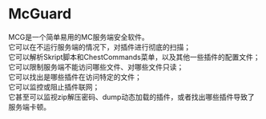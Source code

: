 # McGuard

MCG是一个简单易用的MC服务端安全软件。  
它可以在不运行服务端的情况下，对插件进行彻底的扫描；  
它可以解析Skript脚本和ChestCommands菜单，以及其他一些插件的配置文件；  
它可以限制服务端不能访问哪些文件、对哪些文件只读；  
它可以找出是哪些插件在访问特定的文件；  
它可以监控或阻止插件联网；  
它甚至可以监视zip解压密码、dump动态加载的插件，或者找出哪些插件导致了服务端卡顿。  

